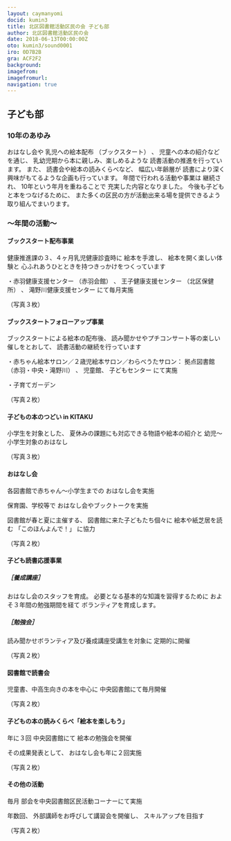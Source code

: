 ```yaml
---
layout: caymanyomi
docid: kumin3
title: 北区図書館活動区民の会 子ども部
author: 北区図書館活動区民の会
date: 2018-06-13T00:00:00Z
oto: kumin3/sound0001
iro: 0D7B2B
gra: ACF2F2
background: 
imagefrom: 
imagefromurl: 
navigation: true
---
```

   
## <span data-dur="1.589" data-begin="0.000">子ども部</span>

<!--span data-dur="1.64" data-begin="1.589">読み上げ時間</span>
<span data-dur="3.259" data-begin="3.229">約7分45秒消す</span-->

### <span data-dur="2.576" data-begin="6.488">10年のあゆみ</span>

<span data-dur="1.497" data-begin="9.064">おはなし会や</span>
<span data-dur="2.061" data-begin="10.561">乳児への絵本配布</span>
<span data-dur="1.688" data-begin="12.622">（ブックスタート）</span>
<span data-dur="0.5" data-begin="14.310">、</span>
<span data-dur="3.07" data-begin="14.810">児童への本の紹介などを通じ、</span>
<span data-dur="3.771" data-begin="17.880">乳幼児期から本に親しみ、楽しめるような</span>
<span data-dur="4.284" data-begin="21.651">読書活動の推進を行っています。</span>
<span data-dur="0.945" data-begin="25.935">また、</span>
<span data-dur="2.837" data-begin="26.880">読書会や絵本の読みくらべなど、</span>
<span data-dur="2.106" data-begin="29.717">幅広い年齢層が</span>
<span data-dur="6.243" data-begin="31.823">読書により深く興味がもてるような企画も行っています。</span>
<span data-dur="3.437" data-begin="38.066">年間で行われる活動や事業は</span>
<span data-dur="1.315" data-begin="41.503">継続され、</span>
<span data-dur="3.06" data-begin="42.818">10年という年月を重ねることで</span>
<span data-dur="3.347" data-begin="45.878">充実した内容となりました。</span>
<span data-dur="3.444" data-begin="49.225">今後も子どもと本をつなげるために、</span>
<span data-dur="5.229" data-begin="52.669">また多くの区民の方が活動出来る場を提供できるよう</span>
<span data-dur="3.194" data-begin="57.898">取り組んでまいります。</span>

### <span data-dur="2.713" data-begin="61.092">～年間の活動～</span>

#### <span data-dur="3.542" data-begin="63.805">ブックスタート配布事業</span>

<span data-dur="5.034" data-begin="67.347">健康推進課の３、４ヶ月乳児健康診査時に</span>
<span data-dur="1.738" data-begin="72.381">絵本を手渡し、</span>
<span data-dur="3.404" data-begin="74.119">絵本を開く楽しい体験と</span>
<span data-dur="5.268" data-begin="77.523">心ふれあうひとときを持つきっかけをつくっています</span>

<span data-dur="2.618" data-begin="82.791">・赤羽健康支援センター</span>
<span data-dur="1.683" data-begin="85.409">（赤羽会館）</span>
<span data-dur="0.5" data-begin="87.092">、</span>
<span data-dur="2.514" data-begin="87.592">王子健康支援センター</span>
<span data-dur="1.638" data-begin="90.106">（北区保健所）</span>
<span data-dur="0.5" data-begin="91.744">、</span>
<span data-dur="2.702" data-begin="92.244">滝野川健康支援センター</span>
<span data-dur="3.407" data-begin="94.946">にて毎月実施</span>

<span data-dur="2.189" data-begin="98.353">（写真３枚）</span>

<!--span data-dur="1.726" data-begin="100.542">１枚目</span>
<span data-dur="3.896" data-begin="102.268">お揃いのエプロンを着けて活動します</span>
<span data-dur="1.704" data-begin="106.164">２枚目</span>
<span data-dur="2.393" data-begin="107.868">配本セット</span>
<span data-dur="1.812" data-begin="110.261">３枚目</span>
<span data-dur="2.88" data-begin="112.073">笑顔を大切にしています</span>
<span data-dur="3.144" data-begin="114.953">写真終わり</span-->

#### <span data-dur="3.901" data-begin="118.097">ブックスタートフォローアップ事業</span>

<span data-dur="3.017" data-begin="121.998">ブックスタートによる絵本の配布後、</span>
<span data-dur="5.066" data-begin="125.015">読み聞かせやプチコンサート等の楽しい催しをとおして、</span>
<span data-dur="4.637" data-begin="130.081">読書活動の継続を行っています</span>

<span data-dur="4.76" data-begin="134.718">・赤ちゃん絵本サロン／２歳児絵本サロン／わらべうたサロン：</span>
<span data-dur="1.556" data-begin="139.478">拠点図書館</span>
<span data-dur="2.858" data-begin="141.034">（赤羽・中央・滝野川）</span>
<span data-dur="0.5" data-begin="143.892">、</span>
<span data-dur="1.366" data-begin="144.392">児童館、</span>
<span data-dur="1.579" data-begin="145.758">子どもセンター</span>
<span data-dur="2.983" data-begin="147.337">にて実施</span>

<span data-dur="2.832" data-begin="150.320">・子育てガーデン</span>

<span data-dur="2.027" data-begin="153.152">（写真２枚）</span>

<!--span data-dur="1.727" data-begin="155.179">１枚目</span>
<span data-dur="2.132" data-begin="156.906">子育てガーデン</span>
<span data-dur="1.763" data-begin="159.038">説明</span>
<span data-dur="1.525" data-begin="160.801">広い部屋で、</span>
<span data-dur="4.177" data-begin="162.326">大きくカラフルな布を大人たちが持って広げ、</span>
<span data-dur="4.482" data-begin="166.503">その下に子供たちが入って遊んでいます</span>
<span data-dur="1.703" data-begin="170.985">２枚目</span>
<span data-dur="2.095" data-begin="172.688">わらべうたサロン</span>
<span data-dur="1.763" data-begin="174.783">説明</span>
<span data-dur="1.656" data-begin="176.546">広い和室で、</span>
<span data-dur="4.697" data-begin="178.202">大勢の大人と子供が輪になって座っています</span>
<span data-dur="3.144" data-begin="182.899">写真終わり</span-->

#### <span data-dur="3.677" data-begin="186.043">子どもの本のつどい in KITAKU</span>

<span data-dur="2.53" data-begin="189.720">小学生を対象とした、</span>
<span data-dur="5.088" data-begin="192.250">夏休みの課題にも対応できる物語や絵本の紹介と</span>
<span data-dur="4.924" data-begin="197.338">幼児～小学生対象のおはなし</span>

<span data-dur="2.189" data-begin="202.262">（写真３枚）</span>

<!--span data-dur="1.727" data-begin="204.451">１枚目</span>
<span data-dur="2.936" data-begin="206.178">ユニバーサル部とコラボ</span>
<span data-dur="1.704" data-begin="209.114">２枚目</span>
<span data-dur="1.468" data-begin="210.818">５つの島</span>
<span data-dur="0.938" data-begin="212.286">（テーマ）</span>
<span data-dur="1.293" data-begin="213.224">を作って、</span>
<span data-dur="1.615" data-begin="214.517">その島ごとに</span>
<span data-dur="4.976" data-begin="216.132">わくわく、どきどきする絵本と本を用意しました</span>
<span data-dur="1.813" data-begin="221.108">３枚目</span>
<span data-dur="1.763" data-begin="222.921">説明</span>
<span data-dur="2.984" data-begin="224.684">テーブルの上のたくさんの絵本を</span>
<span data-dur="2.993" data-begin="227.668">手にとって見る大人と子供</span>
<span data-dur="3.145" data-begin="230.661">写真終わり</span-->

#### <span data-dur="2.209" data-begin="233.806">おはなし会</span>

<span data-dur="3.832" data-begin="236.015">各図書館で赤ちゃん～小学生までの</span>
<span data-dur="3.209" data-begin="239.847">おはなし会を実施</span>

<span data-dur="2.576" data-begin="243.056">保育園、学校等で</span>
<span data-dur="4.079" data-begin="245.632">おはなし会やブックトークを実施</span>

<span data-dur="3.322" data-begin="249.711">図書館が春と夏に主催する、</span>
<span data-dur="2.851" data-begin="253.033">図書館に来た子どもたち個々に</span>
<span data-dur="2.218" data-begin="255.884">絵本や紙芝居を読む</span>
<span data-dur="1.653" data-begin="258.102">「このほんよんで！」</span>
<span data-dur="2.673" data-begin="259.755">に協力</span>

<span data-dur="2.027" data-begin="262.428">（写真２枚）</span>

<!--span data-dur="1.726" data-begin="264.455">１枚目</span>
<span data-dur="2.92" data-begin="266.181">手話つきおはなし会</span>
<span data-dur="1.703" data-begin="269.101">２枚目</span>
<span data-dur="1.763" data-begin="270.804">説明</span>
<span data-dur="2.312" data-begin="272.567">紙芝居をする大人、</span>
<span data-dur="4.298" data-begin="274.879">それを座ってみているたくさんの子どもたち</span>
<span data-dur="3.144" data-begin="279.177">写真終わり</span-->

#### <span data-dur="3.312" data-begin="282.321">子ども読書応援事業</span>

##### <span data-dur="2.068" data-begin="285.633">［養成講座］</span>

<span data-dur="3.394" data-begin="287.701">おはなし会のスタッフを育成。</span>
<span data-dur="4.032" data-begin="291.095">必要となる基本的な知識を習得するために</span>
<span data-dur="3.538" data-begin="295.127">およそ３年間の勉強期間を経て</span>
<span data-dur="3.151" data-begin="298.665">ボランティアを育成します。</span>

##### <span data-dur="1.99" data-begin="303.516">［勉強会］</span>

<span data-dur="5.177" data-begin="305.506">読み聞かせボランティア及び養成講座受講生を対象に</span>
<span data-dur="3.056" data-begin="310.683">定期的に開催</span>

<span data-dur="2.028" data-begin="313.739">（写真２枚）</span>

<!--span data-dur="1.726" data-begin="315.767">１枚目</span>
<span data-dur="5.007" data-begin="317.493">皆で同じ思いと目的をもって活動しています</span>
<span data-dur="1.763" data-begin="322.500">説明</span>
<span data-dur="2.295" data-begin="324.263">冊子の表紙</span>
<span data-dur="2.523" data-begin="326.558">「図書館ボランティア心得</span>
<span data-dur="2.287" data-begin="329.081">子どもと本をつなぐために」</span>
<span data-dur="1.119" data-begin="331.368">と書かれ、</span>
<span data-dur="4.371" data-begin="332.487">読み聞かせの様子を描いたイラストがあります。</span>
<span data-dur="1.704" data-begin="336.858">２枚目</span>
<span data-dur="2.53" data-begin="338.562">勉強でスキルアップ！</span>
<span data-dur="2.095" data-begin="341.092">写真終わり</span-->

#### <span data-dur="2.77" data-begin="343.187">図書館で読書会</span>

<span data-dur="3.865" data-begin="345.957">児童書、中高生向きの本を中心に</span>
<span data-dur="4.792" data-begin="349.822">中央図書館にて毎月開催</span>

<span data-dur="2.027" data-begin="354.614">（写真２枚）</span>

<!--span data-dur="1.726" data-begin="356.641">１枚目</span>
<span data-dur="3.682" data-begin="358.367">平成２９年度に読んだ本</span>
<span data-dur="1.704" data-begin="362.049">２枚目</span>
<span data-dur="1.763" data-begin="363.753">説明</span>
<span data-dur="3.407" data-begin="365.516">テーブルを囲んで話し合う人々</span>
<span data-dur="3.915" data-begin="368.923">各自の前に本や書類があります</span>
<span data-dur="3.144" data-begin="372.838">写真終わり</span-->

#### <span data-dur="2.164" data-begin="375.982">子どもの本の読みくらべ</span><span data-dur="2.664" data-begin="378.146">「絵本を楽しもう」</span>

<span data-dur="1.632" data-begin="380.810">年に３回</span>
<span data-dur="2.022" data-begin="382.442">中央図書館にて</span>
<span data-dur="3.754" data-begin="384.464">絵本の勉強会を開催</span>

<span data-dur="2.333" data-begin="388.218">その成果発表として、</span>
<span data-dur="4.627" data-begin="390.551">おはなし会も年に２回実施</span>

<span data-dur="2.028" data-begin="395.178">（写真２枚）</span>

<!--span data-dur="1.726" data-begin="397.206">１枚目</span>
<span data-dur="1.763" data-begin="398.932">説明</span>
<span data-dur="3.407" data-begin="400.695">テーブルを囲んで話し合う人々</span>
<span data-dur="4.265" data-begin="404.102">各自の前に本や書類があります</span>
<span data-dur="1.703" data-begin="408.367">２枚目</span>
<span data-dur="3.259" data-begin="410.070">平成２９年度の読みくらべ</span>
<span data-dur="1.763" data-begin="413.329">説明</span>
<span data-dur="3.57" data-begin="415.092">読みくらべ開催を案内するポスター</span>
<span data-dur="1.814" data-begin="418.662">「絵本を楽しもう」</span>
<span data-dur="2.224" data-begin="420.476">と書かれています</span>
<span data-dur="3.144" data-begin="422.700">写真終わり</span-->

#### <span data-dur="2.274" data-begin="425.844">その他の活動</span>

<span data-dur="1.194" data-begin="428.118">毎月</span>
<span data-dur="5.888" data-begin="429.312">部会を中央図書館区民活動コーナーにて実施</span>

<span data-dur="1.512" data-begin="435.200">年数回、</span>
<span data-dur="4.092" data-begin="436.712">外部講師をお呼びして講習会を開催し、</span>
<span data-dur="3.205" data-begin="440.804">スキルアップを目指す</span>

<span data-dur="2.027" data-begin="444.009">（写真２枚）</span>

<!--span data-dur="1.727" data-begin="446.036">１枚目</span>
<span data-dur="2.979" data-begin="447.763">小澤俊夫先生をお招きして</span>
<span data-dur="3.477" data-begin="450.742">昔話について学びました</span>
<span data-dur="1.704" data-begin="454.219">２枚目</span>
<span data-dur="3.267" data-begin="455.923">部会の様子</span>
<span data-dur="1.127" data-begin="459.190">以上で、</span>
<span data-dur="3.739" data-begin="460.317">子ども部の読み上げを終わります消す。</span-->
